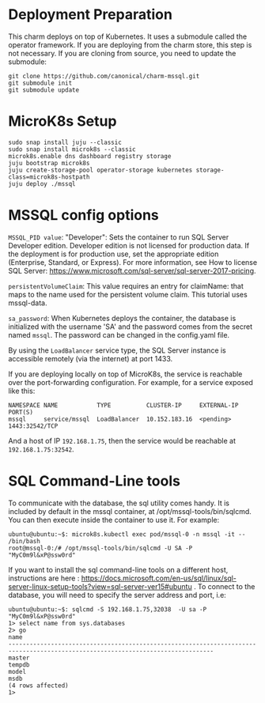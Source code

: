 # Deployment Preparation

This charm deploys on top of Kubernetes. It uses a submodule called the 
operator framework. If you are deploying from the charm store, this step is not
necessary. If you are cloning from source, you need to update the
submodule:
```
git clone https://github.com/canonical/charm-mssql.git
git submodule init
git submodule update
```

# MicroK8s Setup

```
sudo snap install juju --classic
sudo snap install microk8s --classic
microk8s.enable dns dashboard registry storage
juju bootstrap microk8s
juju create-storage-pool operator-storage kubernetes storage-class=microk8s-hostpath
juju deploy ./mssql
```

# MSSQL config options
`MSSQL_PID value`: "Developer": Sets the container to run SQL Server Developer 
edition. Developer edition is not licensed for production data. If the 
deployment is for production use, set the appropriate edition (Enterprise, 
Standard, or Express).
For more information, see How to license SQL Server: 
https://www.microsoft.com/sql-server/sql-server-2017-pricing.

`persistentVolumeClaim`: This value requires an entry for claimName: that maps 
to the name used for the persistent volume claim. This tutorial uses mssql-data.

`sa_password`: When Kubernetes deploys the container, the database 
is initialized with the username 'SA' and the password comes from the 
secret named `mssql`. The password can be changed in the config.yaml file. 

By using the `LoadBalancer` service type, the SQL Server instance is accessible 
remotely (via the internet) at port 1433.

If you are deploying locally on top of MicroK8s, the service is reachable over
the port-forwarding configuration. For example, for a service exposed like this:
```
NAMESPACE NAME           TYPE          CLUSTER-IP     EXTERNAL-IP  PORT(S)
mssql     service/mssql  LoadBalancer  10.152.183.16  <pending>    1443:32542/TCP
```
And a host of IP `192.168.1.75`, then the service would be reachable at
`192.168.1.75:32542`. 

# SQL Command-Line tools
To communicate with the database, the sql utility comes handy. It is included
by default in the mssql container, at /opt/mssql-tools/bin/sqlcmd. You can then
execute inside the container to use it. For example:
``` 
ubuntu@ubuntu:~$: microk8s.kubectl exec pod/mssql-0 -n mssql -it -- /bin/bash
root@mssql-0:/# /opt/mssql-tools/bin/sqlcmd -U SA -P "MyC0m9l&xP@ssw0rd"
```
If you want to install the sql command-line tools on a different host, 
instructions are here : https://docs.microsoft.com/en-us/sql/linux/sql-server-linux-setup-tools?view=sql-server-ver15#ubuntu .
To connect to the database, you will need to specify the server address and 
port, i.e: 

```
ubuntu@ubuntu:~$: sqlcmd -S 192.168.1.75,32038  -U sa -P "MyC0m9l&xP@ssw0rd"
1> select name from sys.databases
2> go
name                                                                                                                            
--------------------------------------------------------------------------------------------------------------------------------
master                                                                                                                          
tempdb                                                                                                                          
model                                                                                                                           
msdb  
(4 rows affected)
1>
```